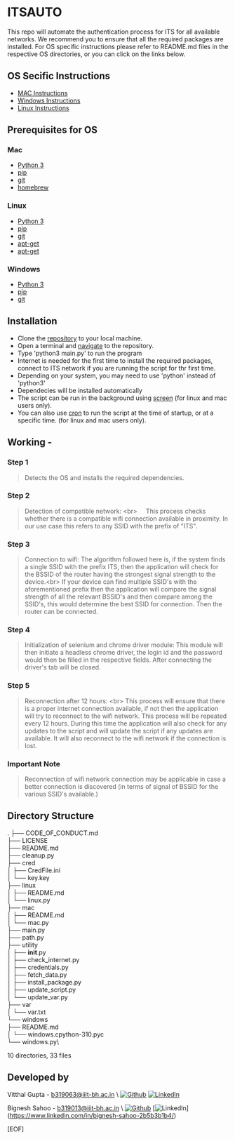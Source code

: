 # ITSAUTO

This repo will automate the authentication process for ITS for all available networks. We recommend you to ensure that all the required packages are installed. For OS specific instructions please refer to README.md files in the respective OS directories, or you can click on the links below.

## OS Secific Instructions

- [MAC Instructions](https://github.com/VitthalGupta/ITSAUTO/tree/main/mac)
- [Windows Instructions](https://github.com/VitthalGupta/ITSAUTO/tree/main/windows)
- [Linux Instructions](https://github.com/VitthalGupta/ITSAUTO/tree/main/linux)

## Prerequisites for OS

### Mac

- [Python 3](https://www.python.org/)
- [pip](https://pip.pypa.io/en/stable/installing/)
- [git](https://git-scm.com/book/en/v2/Getting-Started-Installing-Git)
- [homebrew](http://brew.sh/)

### Linux

- [Python 3](https://www.python.org/)
- [pip](https://pip.pypa.io/en/stable/installing/)
- [git](https://git-scm.com/book/en/v2/Getting-Started-Installing-Git)
- [apt-get](https://help.ubuntu.com/community/AptGet/Howto)
- [apt-get](https://help.ubuntu.com/community/AptGet/Howto)

### Windows

- [Python 3](https://www.python.org/)
- [pip](https://pip.pypa.io/en/stable/installing/)
- [git](https://git-scm.com/book/en/v2/Getting-Started-Installing-Git)

## Installation

- Clone the [repository](https://docs.github.com/en/repositories/creating-and-managing-repositories/cloning-a-repository) to your local machine.
- Open a terminal and [navigate](https://www.redhat.com/sysadmin/navigating-filesystem-linux-terminal) to the repository.
- Type 'python3 main.py' to run the program
- Internet is needed for the first time to install the required packages, connect to ITS network if you are running the script for thr first time.
- Depending on your system, you may need to use 'python' instead of 'python3'
- Dependecies will be installed automatically
- The script can be run in the background using [screen](https://www.howtogeek.com/662422/how-to-use-linuxs-screen-command/) (for linux and mac users only).
- You can also use [cron](https://opensource.com/article/17/11/how-use-cron-linux) to run the script at the time of startup, or at a specific time. (for linux and mac users only).

## Working -

### Step 1

 > Detects the OS and installs the required dependencies.

### Step 2

> Detection of compatible network: <br\>
> &nbsp; &nbsp; This process checks whether there is a compatible wifi connection available in proximity. In our use case this refers to any SSID with the prefix of "ITS".

### Step 3

 > Connection to wifi: The algorithm followed here is, if the system finds a single SSID with the prefix ITS, then the application will check for the BSSID of the router having the strongest signal strength to the device.<br\>
 > If your device can find multiple SSID's with the aforementioned prefix then the application will compare the signal strength of all the relevant BSSID's and then compare among the SSID's, this would determine the best SSID for connection. Then the router can be connected.

### Step 4

 > Initialization of selenium and chrome driver module: This module will then initiate a headless chrome driver, the login id and the password would then be filled in the respective fields. After connecting the driver's tab will be closed.

### Step 5

  > Reconnection after 12 hours: <br\>
  > This process will ensure that there is a proper internet connection available, if not then the application will try to reconnect to the wifi network. This process will be repeated every 12 hours. During this time the application will also check for any updates to the script and will update the script if any updates are available. It will also reconnect to the wifi network if the connection is lost.

### Important Note

 > Reconnection of wifi network connection may be applicable in case a better connection is discovered (in terms of signal of BSSID for the various SSID's available.)

## Directory Structure

.
├── CODE_OF_CONDUCT.md \
├── LICENSE\
├── README.md \
├── cleanup.py\
├── cred\
│   ├── CredFile.ini\
│   └── key.key\
├── linux\
│   ├── README.md\
│   └── linux.py\
├── mac\
│   ├── README.md\
│   └── mac.py\
├── main.py\
├── path.py\
├── utility\
│   ├── __init__.py\
│   ├── check_internet.py\
│   ├── credentials.py\
│   ├── fetch_data.py\
│   ├── install_package.py\
│   ├── update_script.py\
│   └── update_var.py\
├── var\
│   └── var.txt\
└── windows\
    ├── README.md\
    │   └── windows.cpython-310.pyc\
    └── windows.py\

10 directories, 33 files

## Developed by

Vitthal Gupta - b319063@iiit-bh.ac.in \ [![Github](<https://skillicons.dev/icons?i=github>)](https://github.com/VitthalGupta)  [![LinkedIn](<https://skillicons.dev/icons?i=linkedin>)](<https://www.linkedin.com/in/vitthal-g-0a0717b8/>)

Bignesh Sahoo - b319013@iiit-bh.ac.in \ [![Github](<https://skillicons.dev/icons?i=github>)](https://github.com/bigsbunny) [![LinkedIn](<https://skillicons.dev/icons?i=linkedin>)] (<https://www.linkedin.com/in/bignesh-sahoo-2b5b3b1b4/>)

[EOF]
